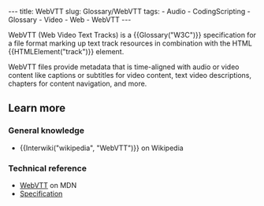 --- title: WebVTT slug: Glossary/WebVTT tags: - Audio - CodingScripting - Glossary - Video - Web - WebVTT ---

WebVTT (Web Video Text Tracks) is a {{Glossary("W3C")}} specification for a file format marking up text track resources in combination with the HTML {{HTMLElement("track")}} element.

WebVTT files provide metadata that is time-aligned with audio or video content like captions or subtitles for video content, text video descriptions, chapters for content navigation, and more.

Learn more
----------

### General knowledge

-   {{Interwiki("wikipedia", "WebVTT")}} on Wikipedia

### Technical reference

-   [WebVTT](/en-US/docs/Web/API/WebVTT_API) on MDN
-   [Specification](https://www.w3.org/TR/webvtt1/)
